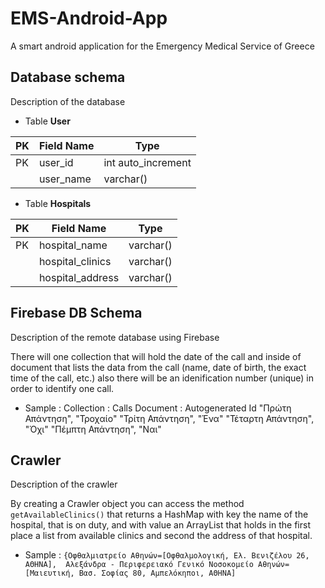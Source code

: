 # EMS-Android-App
A smart android application for the Emergency Medical Service of Greece

## Database schema
Description of the database

- Table **User**

|PK|Field Name|Type|
|--|----------|----|
|PK|user_id|int auto_increment|
|  |user_name|varchar()|

- Table **Hospitals**

|PK|Field Name|Type|
|--|----------|----|
|PK|hospital_name|varchar()|
|  |hospital_clinics|varchar()|
|  |hospital_address|varchar()|

## Firebase DB Schema
Description of the remote database using Firebase

There will one collection that will hold the date of the call and inside of document 
that lists the data from the call (name, date of birth, the exact time of the call, etc.)
also there will be an idenification number (unique) in order to identify one call.

- Sample :
 Collection : Calls
  Document : Autogenerated Id
    "Πρώτη Απάντηση", "Τροχαίο"
    "Τρίτη Απάντηση", "Ένα"
    "Τέταρτη Απάντηση", "Όχι"
    "Πέμπτη Απάντηση", "Ναι"

## Crawler
Description of the crawler

By creating a Crawler object you can access the method `getAvailableClinics()` that returns a HashMap with key the name of the hospital, that is on duty, and with value an ArrayList that holds in the first place a list from available clinics and second the address of that hospital. 

- Sample :
`{Οφθαλμιατρείο Αθηνών=[Οφθαλμολογική, Ελ. Βενιζέλου 26, ΑΘΗΝΑ], 
Αλεξάνδρα - Περιφερειακό Γενικό Νοσοκομείο Αθηνών=[Μαιευτική, Βασ. Σοφίας 80, Αμπελόκηποι, ΑΘΗΝΑ]`

